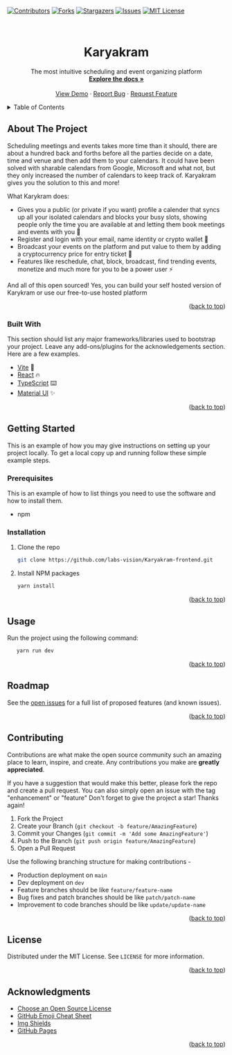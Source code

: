 <div id="top"></div>

<!-- PROJECT SHIELDS -->
[![Contributors][contributors-shield]][contributors-url]
[![Forks][forks-shield]][forks-url]
[![Stargazers][stars-shield]][stars-url]
[![Issues][issues-shield]][issues-url]
[![MIT License][license-shield]][license-url]

<br />
<div align="center">
  <h1 align="center">Karyakram</h1>
  <p align="center">
    The most intuitive scheduling and event organizing platform
    <br />
    <a href="https://github.com/labs-vision/Karyakram-frontend"><strong>Explore the docs »</strong></a>
    <br />
    <br />
    <a href="https://github.com/labs-vision/Karyakram-frontend">View Demo</a>
    ·
    <a href="https://github.com/labs-vision/Karyakram-frontend/issues">Report Bug</a>
    ·
    <a href="https://github.com/labs-vision/Karyakram-frontend/issues">Request Feature</a>
  </p>
</div>

<!-- TABLE OF CONTENTS -->
<details>
  <summary>Table of Contents</summary>
  <ol>
    <li>
      <a href="#about-the-project">About The Project</a>
      <ul>
        <li><a href="#built-with">Built With</a></li>
      </ul>
    </li>
    <li>
      <a href="#getting-started">Getting Started</a>
      <ul>
        <li><a href="#prerequisites">Prerequisites</a></li>
        <li><a href="#installation">Installation</a></li>
      </ul>
    </li>
    <li><a href="#usage">Usage</a></li>
    <li><a href="#roadmap">Roadmap</a></li>
    <li><a href="#contributing">Contributing</a></li>
    <li><a href="#license">License</a></li>
    <li><a href="#acknowledgments">Acknowledgments</a></li>
  </ol>
</details>

<!-- ABOUT THE PROJECT -->
## About The Project

Scheduling meetings and events takes more time than it should, there are about a hundred back and forths before all the parties decide on a date, time and venue and then add them to your calendars. It could have been solved with sharable calendars from Google, Microsoft and what not, but they only increased the number of calendars to keep track of. Karyakram gives you the solution to this and more!

What Karykram does:

* Gives you a public (or private if you want) profile a calender that syncs up all your isolated calendars and blocks your busy slots, showing people only the time you are available at and letting them book meetings and events with you :calendar:
* Register and login with your email, name identity or crypto wallet :key:
* Broadcast your events on the platform and put value to them by adding a cryptocurrency price for entry ticket :ticket:
* Features like reschedule, chat, block, broadcast, find trending events, monetize and much more for you to be a power user :zap:

And all of this open sourced! Yes, you can build your self hosted version of Karykram or use our free-to-use hosted platform

<p align="right">(<a href="#top">back to top</a>)</p>

### Built With

This section should list any major frameworks/libraries used to bootstrap your project. Leave any add-ons/plugins for the acknowledgements section. Here are a few examples.

* [Vite](https://vitejs.dev/) :rocket:
* [React](https://reactjs.org/) :fire:
* [TypeScript](https://www.typescriptlang.org/) :keyboard:
* [Material UI](https://mui.com/) :sparkles:

<p align="right">(<a href="#top">back to top</a>)</p>

<!-- GETTING STARTED -->
## Getting Started

This is an example of how you may give instructions on setting up your project locally.
To get a local copy up and running follow these simple example steps.

### Prerequisites

This is an example of how to list things you need to use the software and how to install them.

* npm

### Installation

1. Clone the repo

   ```sh
   git clone https://github.com/labs-vision/Karyakram-frontend.git
   ```

2. Install NPM packages

   ```sh
   yarn install
   ```

<p align="right">(<a href="#top">back to top</a>)</p>

<!-- USAGE EXAMPLES -->
## Usage

Run the project using the following command:

```sh
   yarn run dev
```

<p align="right">(<a href="#top">back to top</a>)</p>

<!-- ROADMAP -->
## Roadmap

See the [open issues](https://github.com/othneildrew/Best-README-Template/issues) for a full list of proposed features (and known issues).

<p align="right">(<a href="#top">back to top</a>)</p>

<!-- CONTRIBUTING -->
## Contributing

Contributions are what make the open source community such an amazing place to learn, inspire, and create. Any contributions you make are **greatly appreciated**.

If you have a suggestion that would make this better, please fork the repo and create a pull request. You can also simply open an issue with the tag "enhancement" or "feature"
Don't forget to give the project a star! Thanks again!

1. Fork the Project
2. Create your Branch (`git checkout -b feature/AmazingFeature`)
3. Commit your Changes (`git commit -m 'Add some AmazingFeature'`)
4. Push to the Branch (`git push origin feature/AmazingFeature`)
5. Open a Pull Request

Use the following branching structure for making contributions - 

* Production deployment on `main`
* Dev deployment on `dev`
* Feature branches should be like `feature/feature-name`
* Bug fixes and patch branches should be like `patch/patch-name`
* Improvement to code branches should be like `update/update-name`

<p align="right">(<a href="#top">back to top</a>)</p>

<!-- LICENSE -->
## License

Distributed under the MIT License. See `LICENSE` for more information.

<p align="right">(<a href="#top">back to top</a>)</p>

<!-- ACKNOWLEDGMENTS -->
## Acknowledgments

* [Choose an Open Source License](https://choosealicense.com)
* [GitHub Emoji Cheat Sheet](https://gist.github.com/rxaviers/7360908)
* [Img Shields](https://shields.io)
* [GitHub Pages](https://pages.github.com)

<p align="right">(<a href="#top">back to top</a>)</p>

<!-- MARKDOWN LINKS & IMAGES -->
[contributors-shield]: https://img.shields.io/github/contributors/othneildrew/Best-README-Template.svg?style=for-the-badge
[contributors-url]: https://github.com/labs-vision/Karyakram-frontend/graphs/contributors
[forks-shield]: https://img.shields.io/github/forks/othneildrew/Best-README-Template.svg?style=for-the-badge
[forks-url]: https://github.com/labs-vision/Karyakram-frontend/network/members
[stars-shield]: https://img.shields.io/github/stars/othneildrew/Best-README-Template.svg?style=for-the-badge
[stars-url]: https://github.com/labs-vision/Karyakram-frontend/stargazers
[issues-shield]: https://img.shields.io/github/issues/othneildrew/Best-README-Template.svg?style=for-the-badge
[issues-url]: https://github.com/labs-vision/Karyakram-frontend/issues
[license-shield]: https://img.shields.io/github/license/othneildrew/Best-README-Template.svg?style=for-the-badge
[license-url]: https://github.com/labs-vision/Karyakram-frontend/blob/main/LICENSE
